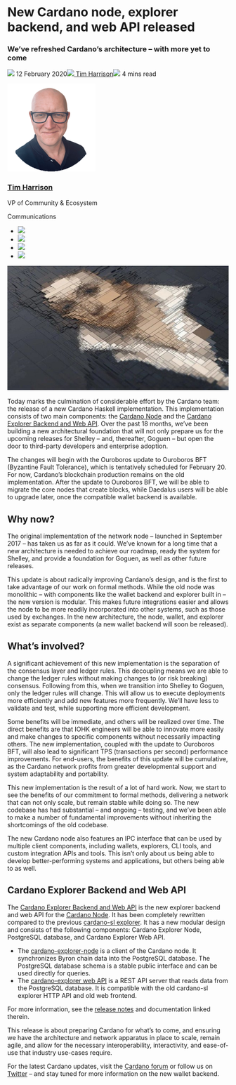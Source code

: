 # New Cardano node, explorer backend, and web API released
### **We’ve refreshed Cardano’s architecture – with more yet to come**
![](img/2020-02-12-new-cardano-node-explorer-backend-and-web-api-released.002.png) 12 February 2020![](img/2020-02-12-new-cardano-node-explorer-backend-and-web-api-released.002.png)[ Tim Harrison](/en/blog/authors/tim-harrison/page-1/)![](img/2020-02-12-new-cardano-node-explorer-backend-and-web-api-released.003.png) 4 mins read

![Tim Harrison](img/2020-02-12-new-cardano-node-explorer-backend-and-web-api-released.004.png)[](/en/blog/authors/tim-harrison/page-1/)
### [**Tim Harrison**](/en/blog/authors/tim-harrison/page-1/)
VP of Community & Ecosystem

Communications

- ![](img/2020-02-12-new-cardano-node-explorer-backend-and-web-api-released.005.png)[](mailto:tim.harrison@iohk.io "Email")
- ![](img/2020-02-12-new-cardano-node-explorer-backend-and-web-api-released.006.png)[](https://uk.linkedin.com/in/timbharrison "LinkedIn")
- ![](img/2020-02-12-new-cardano-node-explorer-backend-and-web-api-released.007.png)[](https://twitter.com/timbharrison "Twitter")
- ![](img/2020-02-12-new-cardano-node-explorer-backend-and-web-api-released.008.png)[](https://github.com/timbharrison "GitHub")

![New Cardano node, explorer backend, and web API released](img/2020-02-12-new-cardano-node-explorer-backend-and-web-api-released.009.jpeg)

Today marks the culmination of considerable effort by the Cardano team: the release of a new Cardano Haskell implementation. This implementation consists of two main components: the [Cardano Node](https://github.com/input-output-hk/cardano-node) and the [Cardano Explorer Backend and Web API](https://github.com/input-output-hk/cardano-explorer). Over the past 18 months, we’ve been building a new architectural foundation that will not only prepare us for the upcoming releases for Shelley – and, thereafter, Goguen – but open the door to third-party developers and enterprise adoption.

The changes will begin with the Ouroboros update to Ouroboros BFT (Byzantine Fault Tolerance), which is tentatively scheduled for February 20. For now, Cardano’s blockchain production remains on the old implementation. After the update to Ouroboros BFT, we will be able to migrate the core nodes that create blocks, while Daedalus users will be able to upgrade later, once the compatible wallet backend is available.
## **Why now?**
The original implementation of the network node – launched in September 2017 – has taken us as far as it could. We’ve known for a long time that a new architecture is needed to achieve our roadmap, ready the system for Shelley, and provide a foundation for Goguen, as well as other future releases.

This update is about radically improving Cardano’s design, and is the first to take advantage of our work on formal methods. While the old node was monolithic – with components like the wallet backend and explorer built in – the new version is modular. This makes future integrations easier and allows the node to be more readily incorporated into other systems, such as those used by exchanges. In the new architecture, the node, wallet, and explorer exist as separate components (a new wallet backend will soon be released).
## **What’s involved?**
A significant achievement of this new implementation is the separation of the consensus layer and ledger rules. This decoupling means we are able to change the ledger rules without making changes to (or risk breaking) consensus. Following from this, when we transition into Shelley to Goguen, only the ledger rules will change. This will allow us to execute deployments more efficiently and add new features more frequently. We’ll have less to validate and test, while supporting more efficient development.

Some benefits will be immediate, and others will be realized over time. The direct benefits are that IOHK engineers will be able to innovate more easily and make changes to specific components without necessarily impacting others. The new implementation, coupled with the update to Ouroboros BFT, will also lead to significant TPS (transactions per second) performance improvements. For end-users, the benefits of this update will be cumulative, as the Cardano network profits from greater developmental support and system adaptability and portability.

This new implementation is the result of a lot of hard work. Now, we start to see the benefits of our commitment to formal methods, delivering a network that can not only scale, but remain stable while doing so. The new codebase has had substantial – and ongoing – testing, and we’ve been able to make a number of fundamental improvements without inheriting the shortcomings of the old codebase.

The new Cardano node also features an IPC interface that can be used by multiple client components, including wallets, explorers, CLI tools, and custom integration APIs and tools. This isn’t only about us being able to develop better-performing systems and applications, but others being able to as well.
## **Cardano Explorer Backend and Web API**
The [Cardano Explorer Backend and Web API](https://github.com/input-output-hk/cardano-explorer) is the new explorer backend and web API for the [Cardano Node](https://github.com/input-output-hk/cardano-node). It has been completely rewritten compared to the previous [cardano-sl explorer](https://github.com/input-output-hk/cardano-sl-explorer). It has a new modular design and consists of the following components: Cardano Explorer Node, PostgreSQL database, and Cardano Explorer Web API.

- The [cardano-explorer-node](https://github.com/input-output-hk/cardano-explorer/tree/master/cardano-explorer-node) is a client of the Cardano node. It synchronizes Byron chain data into the PostgreSQL database. The PostgreSQL database schema is a stable public interface and can be used directly for queries.
- The [cardano-explorer web API](https://github.com/input-output-hk/cardano-explorer/tree/master/cardano-explorer-webapi) is a REST API server that reads data from the PostgreSQL database. It is compatible with the old cardano-sl explorer HTTP API and old web frontend.

For more information, see the [release notes](https://github.com/input-output-hk/cardano-explorer/releases) and documentation linked therein.

This release is about preparing Cardano for what’s to come, and ensuring we have the architecture and network apparatus in place to scale, remain agile, and allow for the necessary interoperability, interactivity, and ease-of-use that industry use-cases require.

For the latest Cardano updates, visit the [Cardano forum](https://forum.cardano.org/) or follow us on [Twitter](https://twitter.com/Cardano) – and stay tuned for more information on the new wallet backend.
